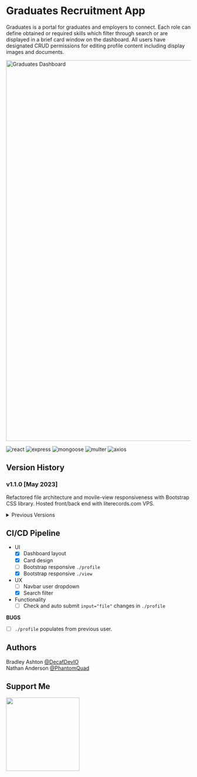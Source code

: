 # Graduates Recruitment App

Graduates is a portal for graduates and employers to connect. Each role can define obtained or required skills which filter through search or are displayed in a brief card window on the dashboard. All users have designated CRUD permissions for editing profile content including display images and documents.   

<img width="1039" alt="Graduates Dashboard" src="https://github.com/decafdevio/graduates/assets/96788931/7f0323e1-c63d-4feb-80c8-d4ecb5772e8c">


![react](https://badgen.net/badge/React/17.0.2/purple?icon=git)
![express](https://badgen.net/badge/Express/4.17.3/blue?icon=git)
![mongoose](https://badgen.net/badge/Mongoose/5.9.27/green?icon=git)
![multer](https://badgen.net/badge/Multer/1.4.4/orange?icon=git)
![axios](https://badgen.net/badge/Axios/0.19.2/yellow?icon=git)

## Version History

### v1.1.0 [May 2023]
Refactored file architecture and movile-view responsiveness with Bootstrap CSS library. Hosted front/back end with literecords.com VPS.

<details><summary>Previous Versions</summary>

### v1.0.0 [Aug 2022]
<img alt="Graduates dashboard" src="https://github.com/decafdevio/graduates/assets/96788931/7e269edd-3bd7-4543-9d5f-def9c3786dff">   

Graduates recruitment app was created as part of a pair-programming exercise following agile project management methods with Jira and Slack for communication. It was built with React framework and a Node, Express backend with MongoDB (MERN stack). The original layout used rows of 3 column cards designed to display only the most necessary user information.
</details>

## CI/CD Pipeline
* UI
  - [x] Dashboard layout
  - [x] Card design
  - [ ] Bootstrap responsive `./profile`
  - [x] Bootstrap responsive `./view`
* UX
  - [ ] Navbar user dropdown
  - [x] Search filter
* Functionality
  - [ ] Check and auto submit `input="file"` changes in `./profile`

**BUGS**
  - [ ] `./profile` populates from previous user.

## Authors
Bradley Ashton [@DecafDevIO](https://this.com)   
Nathan Anderson [@PhantomQuad](https://this.com)

## Support Me

<a href="https://www.buymeacoffee.com/decafdevio"><img src="https://cdn.buymeacoffee.com/buttons/v2/default-yellow.png" width="200" /></a>
